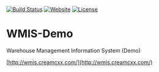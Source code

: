 [![Build Status](https://travis-ci.org/CreamCXX/WMIS-Demo.svg?branch=master)](https://travis-ci.org/CreamCXX/WMIS-Demo)
[![Website](https://img.shields.io/website-up-down-green-red/http/wmis.creamcxx.com.svg)](http://wmis.creamcxx.com/)
[![License](https://img.shields.io/github/license/CreamCXX/WMIS-Demo.svg)](/LICENSE)

# WMIS-Demo
Warehouse Management Information System (Demo)

[http://wmis.creamcxx.com/](http://wmis.creamcxx.com/)
